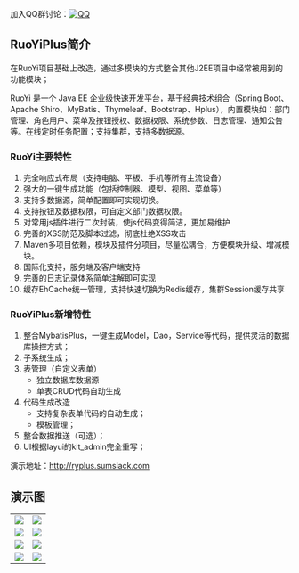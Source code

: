 加入QQ群讨论：[![QQ](http://pub.idqqimg.com/wpa/images/group.png)](https://jq.qq.com/?_wv=1027&k=5HWgxBZ)
## RuoYiPlus简介

在RuoYi项目基础上改造，通过多模块的方式整合其他J2EE项目中经常被用到的功能模块；

RuoYi 是一个 Java EE 企业级快速开发平台，基于经典技术组合（Spring Boot、Apache Shiro、MyBatis、Thymeleaf、Bootstrap、Hplus），内置模块如：部门管理、角色用户、菜单及按钮授权、数据权限、系统参数、日志管理、通知公告等。在线定时任务配置；支持集群，支持多数据源。

### RuoYi主要特性

1. 完全响应式布局（支持电脑、平板、手机等所有主流设备）
1. 强大的一键生成功能（包括控制器、模型、视图、菜单等）
1. 支持多数据源，简单配置即可实现切换。
1. 支持按钮及数据权限，可自定义部门数据权限。
1. 对常用js插件进行二次封装，使js代码变得简洁，更加易维护
1. 完善的XSS防范及脚本过滤，彻底杜绝XSS攻击
1. Maven多项目依赖，模块及插件分项目，尽量松耦合，方便模块升级、增减模块。
1. 国际化支持，服务端及客户端支持
1. 完善的日志记录体系简单注解即可实现
1. 缓存EhCache统一管理，支持快速切换为Redis缓存，集群Session缓存共享

### RuoYiPlus新增特性
1. 整合MybatisPlus，一键生成Model，Dao，Service等代码，提供灵活的数据库操控方式；
1. 子系统生成；
1. 表管理（自定义表单）
    - 独立数据库数据源
    - 单表CRUD代码自动生成
1. 代码生成改造
    - 支持复杂表单代码的自动生成；
    - 模板管理；
1. 整合数据推送（可选）；
1. UI根据layui的kit_admin完全重写；

演示地址：http://ryplus.sumslack.com

## 演示图

<table>
    <tr>
        <td><img src="http://h5.sumslack.com/ruoyiplus/11.jpg"/></td>
        <td><img src="http://h5.sumslack.com/ruoyiplus/22.jpg"/></td>
    </tr>
    <tr>
        <td><img src="http://h5.sumslack.com/ruoyiplus/33.jpg"/></td>
        <td><img src="http://h5.sumslack.com/ruoyiplus/44.jpg"/></td>
    </tr>
    <tr>
        <td><img src="http://h5.sumslack.com/ruoyiplus/55.jpg"/></td>
        <td><img src="http://h5.sumslack.com/ruoyiplus/66.jpg"/></td>
    </tr>
    <tr>
        <td><img src="http://h5.sumslack.com/ruoyiplus/77.jpg"/></td>
        <td><img src="http://h5.sumslack.com/ruoyiplus/88.jpg"/></td>
    </tr>
</table>


